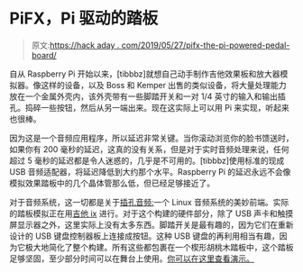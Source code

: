 # PiFX，Pi 驱动的踏板

> 原文:[https://hack aday . com/2019/05/27/pifx-the-pi-powered-pedal-board/](https://hackaday.com/2019/05/27/pifx-the-pi-powered-pedal-board/)

自从 Raspberry Pi 开始以来，[tibbbz]就想自己动手制作吉他效果板和放大器模拟器。像这样的设备，以及 Boss 和 Kemper 出售的类似设备，将大量处理能力放在一个金属外壳内，该外壳带有一些脚踏开关和一对 1/4 英寸的输入和输出插孔。捣碎一些按钮，然后从另一端出来。现在这实际上可以用 Pi 来实现，听起来也很棒。

因为这是一个音频应用程序，所以延迟非常关键。当你滚动浏览你的脸书馈送时，如果你有 200 毫秒的延迟，这真的没有关系，但是对于实时音频处理来说，任何超过 5 毫秒的延迟都是令人迷惑的，几乎是不可用的。[tibbbz]使用标准的现成 USB 音频适配器，将延迟降低到大约那个水平。Raspberry Pi 的延迟永远不会像模拟效果踏板中的几个晶体管那么低，但已经足够接近了。

对于音频系统，这一切都是关于[插孔音频:](http://jackaudio.org/)一个 Linux 音频系统的美妙前端。实际的踏板模拟正在用[吉他 ix](https://guitarix.org/) 进行。对于这个构建的硬件部分，除了 USB 声卡和触摸屏显示器之外，这里实际上没有太多东西。脚踏开关是最有趣的，因为它们在重新设计的 USB 键盘控制器板上连接成按钮。这种 USB 键盘的再利用相当有趣，因为它极大地简化了整个构建。所有这些都包裹在一个楔形胡桃木踏板中，这个踏板足够坚固，至少部分时间可以在舞台上使用。[你可以在这里查看演示。](https://soundcloud.com/anthony-tippy-1/pi-fx-guitarix-demo)